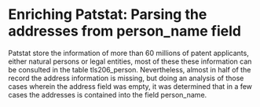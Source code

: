 # Enriching Patstat: Parsing the addresses from person_name field

Patstat store the information of more than 60 millions of patent applicants, either natural persons or legal entities, 
most of these these information can be consulted in the table tls206_person. Nevertheless, almost in half of the record 
the address information is missing, but doing an analysis of those cases wherein the address field was empty, it was determined 
that in a few cases the addresses is contained into the field person_name.
